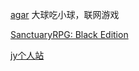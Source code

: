 [agar](http://agar.io/)   大球吃小球，联网游戏

[SanctuaryRPG: Black Edition](https://steamcommunity.com/app/328760)  

[jy个人站](http://www.esllovejy.cn/)
